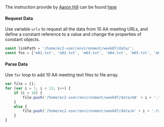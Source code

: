 The instruction provide by [Aaron Hill](https://github.com/aaronxhill) can be found [here](https://github.com/visualizedata/data-structures/blob/master/weekly_assignment_07.md)

#### Request Data 

Use variable `urls` to request all the data from 10 AA meeting URLs, and define a constant reference to a value and change the properties of constant objects.

```javascript
const linkPath = '/home/ec2-user/environment/week07/data/';
const fns = ['m01.txt', 'm02.txt', 'm03.txt', 'm04.txt', 'm05.txt', 'm06.txt', 'm07.txt', 'm08.txt', 'm09.txt', 'm10.txt'];
```

#### Parse Data

Use `for` loop to add 10 AA meeting text files to file array.

```javascript
var file = [];
for (var i = 1; i < 11; i++) {
    if (i < 10) {
        file.push('/home/ec2-user/environment/week07/data/m0' + i + '.txt');
    }
    else {
        file.push('/home/ec2-user/environment/week07/data/m' + i + '.txt');
    }
}
```
